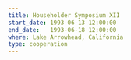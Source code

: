 ```yaml
---
title: Householder Symposium XII
start_date: 1993-06-13 12:00:00
end_date:   1993-06-18 12:00:00
where: Lake Arrowhead, California
type: cooperation
---
```



